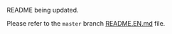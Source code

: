 README being updated.

Please refer to the `master` branch [README.EN.md](https://github.com/italia/design-react-kit/blob/master/README.EN.md) file.

